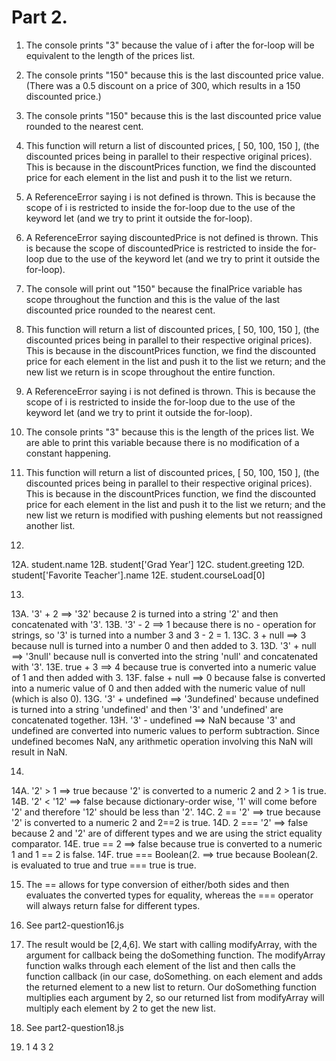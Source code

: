 # Part 2.
1. The console prints "3" because the value of i after the for-loop will be equivalent to the length of the prices list.
2. The console prints "150" because this is the last discounted price value. (There was a 0.5 discount on a price of 300, which results in a 150 discounted price.)
3. The console prints "150" because this is the last discounted price value rounded to the nearest cent.
4. This function will return a list of discounted prices, [ 50, 100, 150 ], (the discounted prices being in parallel to their respective original prices). This is because in the discountPrices function, we find the discounted price for each element in the list and push it to the list we return.
5. A ReferenceError saying i is not defined is thrown. This is because the scope of i is restricted to inside the for-loop due to the use of the keyword let (and we try to print it outside the for-loop).
6. A ReferenceError saying discountedPrice is not defined is thrown. This is because the scope of discountedPrice is restricted to inside the for-loop due to the use of the keyword let (and we try to print it outside the for-loop).
7. The console will print out "150" because the finalPrice variable has scope throughout the function and this is the value of the last discounted price rounded to the nearest cent.
8. This function will return a list of discounted prices, [ 50, 100, 150 ], (the discounted prices being in parallel to their respective original prices). This is because in the discountPrices function, we find the discounted price for each element in the list and push it to the list we return; and the new list we return is in scope throughout the entire function.
9. A ReferenceError saying i is not defined is thrown. This is because the scope of i is restricted to inside the for-loop due to the use of the keyword let (and we try to print it outside the for-loop).
10. The console prints "3" because this is the length of the prices list. We are able to print this variable because there is no modification of a constant happening.
11. This function will return a list of discounted prices, [ 50, 100, 150 ], (the discounted prices being in parallel to their respective original prices). This is because in the discountPrices function, we find the discounted price for each element in the list and push it to the list we return; and the new list we return is modified with pushing elements but not reassigned another list.

12.    
12A. student.name
12B. student['Grad Year']
12C. student.greeting
12D. student['Favorite Teacher'].name
12E. student.courseLoad[0]

13. 
13A. '3' + 2        ==> '32' because 2 is turned into a string '2' and then concatenated with '3'.
13B. '3' - 2        ==> 1 because there is no - operation for strings, so '3' is turned into a number 3 and 3 - 2 = 1.
13C. 3 + null       ==> 3 because null is turned into a number 0 and then added to 3.
13D. '3' + null     ==> '3null' because null is converted into the string 'null' and concatenated with '3'.
13E. true + 3       ==> 4 because true is converted into a numeric value of 1 and then added with 3.
13F. false + null   ==> 0 because false is converted into a numeric value of 0 and then added with the numeric value of null (which is also 0).
13G. '3' + undefined ==> '3undefined' because undefined is turned into a string 'undefined' and then '3' and 'undefined' are concatenated together.
13H. '3' - undefined ==> NaN because '3' and undefined are converted into numeric values to perform subtraction. Since undefined becomes NaN, any arithmetic operation involving this NaN will result in NaN.

14. 
14A. '2' > 1        ==> true because '2' is converted to a numeric 2 and 2 > 1 is true.
14B. '2' < '12'     ==> false because dictionary-order wise, '1' will come before '2' and therefore '12' should be less than '2'.
14C. 2 == '2'       ==> true because '2' is converted to a numeric 2 and 2==2 is true.
14D. 2 === '2'      ==> false because 2 and '2' are of different types and we are using the strict equality comparator.
14E. true == 2      ==> false because true is converted to a numeric 1 and 1 == 2 is false.
14F. true === Boolean(2. ==> true because Boolean(2. is evaluated to true and true === true is true.

15. The == allows for type conversion of either/both sides and then evaluates the converted types for equality, whereas the === operator will always return false for different types.

16. See part2-question16.js
    
17. The result would be [2,4,6]. We start with calling modifyArray, with the argument for callback being the doSomething function. The modifyArray function walks through each element of the list and then calls the function callback (in our case, doSomething. on each element and adds the returned element to a new list to return. Our doSomething function multiplies each argument by 2, so our returned list from modifyArray will multiply each element by 2 to get the new list.
    
18. See part2-question18.js
    
19. 1
    4
    3
    2